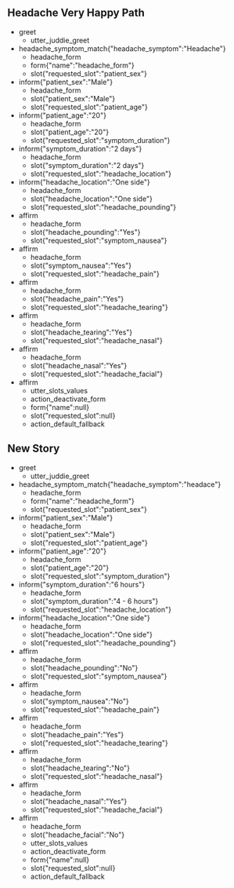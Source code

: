 ## Headache Very Happy Path

* greet
    - utter_juddie_greet
* headache_symptom_match{"headache_symptom":"Headache"}
    - headache_form
    - form{"name":"headache_form"}
    - slot{"requested_slot":"patient_sex"}
* inform{"patient_sex":"Male"}
    - headache_form
    - slot{"patient_sex":"Male"}
    - slot{"requested_slot":"patient_age"}
* inform{"patient_age":"20"}
    - headache_form
    - slot{"patient_age":"20"}
    - slot{"requested_slot":"symptom_duration"}
* inform{"symptom_duration":"2 days"}
    - headache_form
    - slot{"symptom_duration":"2 days"}
    - slot{"requested_slot":"headache_location"}
* inform{"headache_location":"One side"}
    - headache_form
    - slot{"headache_location":"One side"}
    - slot{"requested_slot":"headache_pounding"}
* affirm
    - headache_form
    - slot{"headache_pounding":"Yes"}
    - slot{"requested_slot":"symptom_nausea"}
* affirm
    - headache_form
    - slot{"symptom_nausea":"Yes"}
    - slot{"requested_slot":"headache_pain"}
* affirm
    - headache_form
    - slot{"headache_pain":"Yes"}
    - slot{"requested_slot":"headache_tearing"}
* affirm
    - headache_form
    - slot{"headache_tearing":"Yes"}
    - slot{"requested_slot":"headache_nasal"}
* affirm
    - headache_form
    - slot{"headache_nasal":"Yes"}
    - slot{"requested_slot":"headache_facial"}
* affirm
    - utter_slots_values
    - action_deactivate_form
    - form{"name":null}
    - slot{"requested_slot":null}
    - action_default_fallback

## New Story

* greet
    - utter_juddie_greet
* headache_symptom_match{"headache_symptom":"headace"}
    - headache_form
    - form{"name":"headache_form"}
    - slot{"requested_slot":"patient_sex"}
* inform{"patient_sex":"Male"}
    - headache_form
    - slot{"patient_sex":"Male"}
    - slot{"requested_slot":"patient_age"}
* inform{"patient_age":"20"}
    - headache_form
    - slot{"patient_age":"20"}
    - slot{"requested_slot":"symptom_duration"}
* inform{"symptom_duration":"6 hours"}
    - headache_form
    - slot{"symptom_duration":"4 - 6 hours"}
    - slot{"requested_slot":"headache_location"}
* inform{"headache_location":"One side"}
    - headache_form
    - slot{"headache_location":"One side"}
    - slot{"requested_slot":"headache_pounding"}
* affirm
    - headache_form
    - slot{"headache_pounding":"No"}
    - slot{"requested_slot":"symptom_nausea"}
* affirm
    - headache_form
    - slot{"symptom_nausea":"No"}
    - slot{"requested_slot":"headache_pain"}
* affirm
    - headache_form
    - slot{"headache_pain":"Yes"}
    - slot{"requested_slot":"headache_tearing"}
* affirm
    - headache_form
    - slot{"headache_tearing":"No"}
    - slot{"requested_slot":"headache_nasal"}
* affirm
    - headache_form
    - slot{"headache_nasal":"Yes"}
    - slot{"requested_slot":"headache_facial"}
* affirm
    - headache_form
    - slot{"headache_facial":"No"}
    - utter_slots_values
    - action_deactivate_form
    - form{"name":null}
    - slot{"requested_slot":null}
    - action_default_fallback
